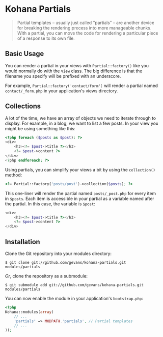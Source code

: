 # Kohana Partials

> Partial templates – usually just called “partials” – are another device for breaking the rendering process into more manageable chunks. With a partial, you can move the code for rendering a particular piece of a response to its own file.

## Basic Usage

You can render a partial in your views with `Partial::factory()` like you would normally do with the `View` class. The big difference is that the filename you specify will be prefixed with an underscore.

For example, `Partial::factory('contact/form')` will render a partial named `contact/_form.php` in your application's views directory.

## Collections

A lot of the time, we have an array of objects we need to iterate through to display. For example, in a blog, we want to list a few posts. In your view you might be using something like this:

```php
<?php foreach ($posts as $post): ?>
<div>
    <h3><?= $post->title ?></h3>
    <?= $post->content ?>
</div>
<?php endforeach; ?>
```

Using partials, you can simplify your views a bit by using the `collection()` method:

```php
<?= Partial::factory('posts/post')->collection($posts); ?>
```

This one-liner will render the partial named `posts/_post.php` for every item in `$posts`. Each item is accessible in your partial as a variable named after the partial. In this case, the variable is `$post`:

```php
<div>
    <h3><?= $post->title ?></h3>
    <?= $post->content ?>
</div>
```

## Installation

Clone the Git repository into your modules directory:

    $ git clone git://github.com/gevans/kohana-partials.git modules/partials

*Or*, clone the repository as a submodule:

    $ git submodule add git://github.com/gevans/kohana-partials.git modules/partials

You can now enable the module in your application's `bootstrap.php`:

```php
<?php
Kohana::modules(array(
    // ...
    'partials' => MODPATH.'partials', // Partial templates
    // ...
));
```
